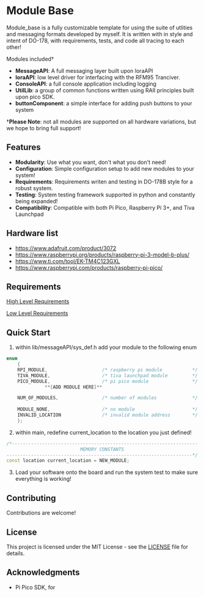 # Module Base

Module_base is a fully customizable template for using the suite of utlities and messaging formats developed by myself. It is written with in style and intent of DO-178, with requirements, tests, and code all tracing to each other!

Modules included†
- **MessageAPI**: A full messaging layer built upon loraAPI
- **loraAPI**: low level driver for interfacing with the RFM95 Tranciver.
- **ConsoleAPI**: a full console application including logging 
- **UtilLib**: a group of common functions written using RAII principles built upon pico SDK.
- **buttonComponent**: a simple interface for adding push buttons to your system

†**Please Note**: not all modules are supported on all hardware variations, but we hope to bring full support! 

## Features

- **Modularity**: Use what you want, don't what you don't need!
- **Configuration**: Simple configuration setup to add new modules to your system!
- **Requirements**: Requirements writen and testing in DO-178B style for a robust system.
- **Testing**: System testing framework supported in python and constantly being expanded!
- **Compatibility**: Compatible with both Pi Pico, Raspberry Pi 3+, and Tiva Launchpad

## Hardware list 
- https://www.adafruit.com/product/3072
- https://www.raspberrypi.org/products/raspberry-pi-3-model-b-plus/
- https://www.ti.com/tool/EK-TM4C123GXL
- https://www.raspberrypi.com/products/raspberry-pi-pico/
 
## Requirements
[High Level Requirements](reqs/docs/SWRD.html)

[Low Level Requirements](reqs/docs/SWRD.html)

## Quick Start

1. within lib/messageAPI/sys_def.h add your module to the following enum

```c++
enum 
    {
    RPI_MODULE,                    /* raspberry pi module           */
    TIVA_MODULE,                   /* tiva launchpad module         */
    PICO_MODULE,                   /* pi pico module                */
              **[ADD MODULE HERE]**

    NUM_OF_MODULES,                /* number of modules             */
    
    MODULE_NONE,                   /* no module                     */
    INVALID_LOCATION               /* invalid module address        */
    }; 
```

2. within main, redefine current_location to the location you just defined!

```c++
/*--------------------------------------------------------------------
                           MEMORY CONSTANTS
--------------------------------------------------------------------*/
const location current_location = NEW_MODULE;
```

3. Load your software onto the board and run the system test to make sure everything is working!


## Contributing

Contributions are welcome!

## License

This project is licensed under the MIT License - see the [LICENSE](LICENSE) file for details.

## Acknowledgments

- Pi Pico SDK, for 
